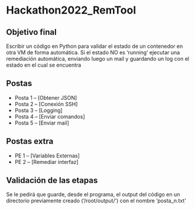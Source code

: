 # Hackathon2022_RemTool

## Objetivo final
Escribir un código en Python para validar el estado de un contenedor en otra VM de forma automática. Si el estado NO es ‘running’ ejecutar una remediación automática, enviando luego un mail y guardando un log con el estado en el cual se encuentra

## Postas
- Posta 1 – [Obtener JSON]
- Posta 2 – [Conexión SSH]
- Posta 3 – [Logging]
- Posta 4 – [Enviar comandos]
- Posta 5 – [Enviar mail]

## Postas extra
- PE 1 – [Variables Externas]
- PE 2 – [Remediar interfaz]

## Validación de las etapas
Se le pedirá que guarde, desde el programa, el output del código en un directorio previamente creado (‘/root/output/’) con el nombre ‘posta_n.txt’
